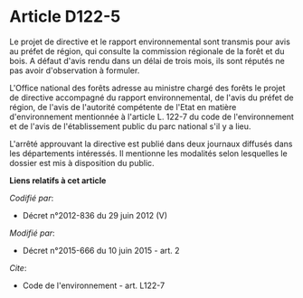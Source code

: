# Article D122-5

Le projet de directive et le rapport environnemental sont transmis pour avis au préfet de région, qui consulte la commission
régionale de la forêt et du bois. A défaut d'avis rendu dans un délai de trois mois, ils sont réputés ne pas avoir
d'observation à formuler.

L'Office national des forêts adresse au ministre chargé des forêts le projet de directive accompagné du rapport
environnemental, de l'avis du préfet de région, de l'avis de l'autorité compétente de l'Etat en matière d'environnement
mentionnée à l'article L. 122-7 du code de l'environnement et de l'avis de l'établissement public du parc national s'il y a
lieu.

L'arrêté approuvant la directive est publié dans deux journaux diffusés dans les départements intéressés. Il mentionne les
modalités selon lesquelles le dossier est mis à disposition du public.

**Liens relatifs à cet article**

_Codifié par_:

  - Décret n°2012-836 du 29 juin 2012 (V)

_Modifié par_:

  - Décret n°2015-666 du 10 juin 2015 - art. 2

_Cite_:

  - Code de l'environnement - art. L122-7
